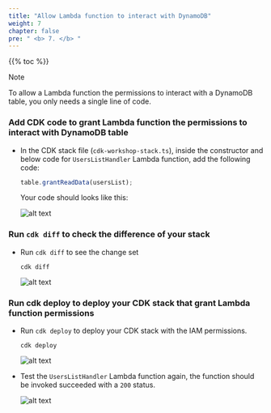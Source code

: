 ```yaml
---
title: "Allow Lambda function to interact with DynamoDB"
weight: 7
chapter: false
pre: " <b> 7. </b> "
---
```


{{% toc %}}

> [!NOTE]
> To allow a Lambda function the permissions to interact with a DynamoDB table, you only needs a single line of code.

### Add CDK code to grant Lambda function the permissions to interact with DynamoDB table

- In the CDK stack file (`cdk-workshop-stack.ts`), inside the constructor and below code for `UsersListHandler` Lambda function, add the following code:

  ```ts
  table.grantReadData(usersList);
  ```

  Your code should looks like this:

  ![alt text](/images/workshop-4/dynamodb-table--grant-permissions--stack-code.png)

### Run `cdk diff` to check the difference of your stack

- Run `cdk diff` to see the change set

  ```shell
  cdk diff
  ```

  ![alt text](/images/workshop-4/dynamodb-table--grant-permissions--cdk-diff.png)

### Run cdk deploy to deploy your CDK stack that grant Lambda function permissions

- Run `cdk deploy` to deploy your CDK stack with the IAM permissions.

  ```shell
  cdk deploy
  ```

  ![alt text](/images/workshop-4/dynamodb-table--grant-permissions--cdk-deploy.png)

- Test the `UsersListHandler` Lambda function again, the function should be invoked succeeded with a `200` status.

  ![alt text](/images/workshop-4/crud--list-users-with-dynamodb-table-and-permissions--test-invoke.png)
